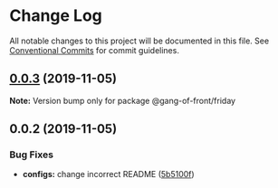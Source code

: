 # Change Log

All notable changes to this project will be documented in this file.
See [Conventional Commits](https://conventionalcommits.org) for commit guidelines.

## [0.0.3](https://github.com/gang-of-front/F.R.I.D.A.Y/compare/@gang-of-front/friday@0.0.2...@gang-of-front/friday@0.0.3) (2019-11-05)

**Note:** Version bump only for package @gang-of-front/friday





## 0.0.2 (2019-11-05)


### Bug Fixes

* **configs:** change incorrect README ([5b5100f](https://github.com/gang-of-front/F.R.I.D.A.Y/commit/5b5100f763f1da8101e5be3f7d71181b0566abde))
